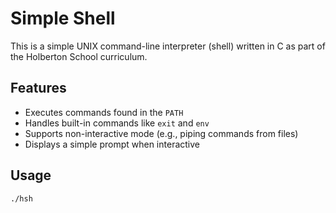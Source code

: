 # Simple Shell

This is a simple UNIX command-line interpreter (shell) written in C as part of the Holberton School curriculum.

## Features

- Executes commands found in the `PATH`
- Handles built-in commands like `exit` and `env`
- Supports non-interactive mode (e.g., piping commands from files)
- Displays a simple prompt when interactive

## Usage

```bash
./hsh

